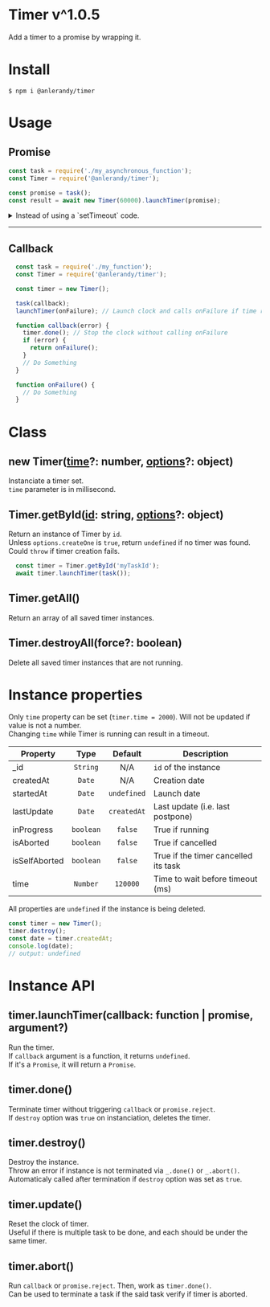 # Timer v^1.0.5

Add a timer to a promise by wrapping it.

# Install

`$ npm i @anlerandy/timer`

# Usage

## Promise

```javascript
const task = require('./my_asynchronous_function');
const Timer = require('@anlerandy/timer');

const promise = task();
const result = await new Timer(60000).launchTimer(promise);
```

<details>
  <summary>Instead of using a `setTimeout` code.</summary>
  
  ```js
    const task = require('./my_asynchronous_function');

    const promise = task();
    const result = await new Promise(function (resolve, reject) {
      const id = setTimeout(reject, 120000, 'Timeout');
      try {
        const result = await promise;
        resolve(result);
      } catch (error) {
        reject(error);
      }
      clearTimeout(id);
    })

````
</details>

---

## Callback

```javascript
  const task = require('./my_function');
  const Timer = require('@anlerandy/timer');

  const timer = new Timer();

  task(callback);
  launchTimer(onFailure); // Launch clock and calls onFailure if time runs out

  function callback(error) {
    timer.done(); // Stop the clock without calling onFailure
    if (error) {
      return onFailure();
    }
    // Do Something
  }

  function onFailure() {
    // Do Something
  }
```

# Class

## **new Timer([time](https://github.com/anlerandy/timerClass/blob/feature/smaller-readme/documentations/OPTIONS.md#time)?: number, [options](https://github.com/anlerandy/timerClass/blob/feature/smaller-readme/documentations/OPTIONS.md#options)?: object)**

Instanciate a timer set.  
`time` parameter is in millisecond.

## **Timer.getById([id](https://github.com/anlerandy/timerClass/blob/feature/smaller-readme/documentations/OPTIONS.md#id): string, [options](https://github.com/anlerandy/timerClass/blob/feature/smaller-readme/documentations/OPTIONS.md#options)?: object)**

Return an instance of Timer by `id`.  
Unless `options.createOne` is `true`, return `undefined` if no timer was found.  
Could `throw` if timer creation fails.

```javascript
  const timer = Timer.getById('myTaskId');
  await timer.launchTimer(task());
```

## **Timer.getAll()**

Return an array of all saved timer instances.

## **Timer.destroyAll(force?: boolean)**

Delete all saved timer instances that are not running.

# Instance properties

Only `time` property can be set (`timer.time = 2000`). Will not be updated if value is not a number.  
Changing `time` while Timer is running can result in a timeout.

| Property      |   Type    |   Default   | Description                          |
| ------------- | :-------: | :---------: | ------------------------------------ |
| \_id          | `String`  |     N/A     | `id` of the instance                 |
| createdAt     |  `Date`   |     N/A     | Creation date                        |
| startedAt     |  `Date`   | `undefined` | Launch date                          |
| lastUpdate    |  `Date`   | `createdAt` | Last update (i.e. last postpone)     |
| inProgress    | `boolean` |   `false`   | True if running                      |
| isAborted     | `boolean` |   `false`   | True if cancelled                    |
| isSelfAborted | `boolean` |   `false`   | True if the timer cancelled its task |
| time          | `Number`  |  `120000`   | Time to wait before timeout (ms)     |

All properties are `undefined` if the instance is being deleted.

```js
const timer = new Timer();
timer.destroy();
const date = timer.createdAt;
console.log(date);
// output: undefined
```

# Instance API

## **timer.launchTimer(callback: function | promise, argument?)**

Run the timer.  
If `callback` argument is a function, it returns `undefined`.  
If it's a `Promise`, it will return a `Promise`.

## **timer.done()**

Terminate timer without triggering `callback` or `promise.reject`.  
If `destroy` option was `true` on instanciation, deletes the timer.

## **timer.destroy()**

Destroy the instance.  
Throw an error if instance is not terminated via `_.done()` or `_.abort()`.  
Automaticaly called after termination if `destroy` option was set as `true`.

## **timer.update()**

Reset the clock of timer.  
Useful if there is multiple task to be done, and each should be under the same timer.

## **timer.abort()**

Run `callback` or `promise.reject`. Then, work as `timer.done()`.  
Can be used to terminate a task if the said task verify if timer is aborted.
